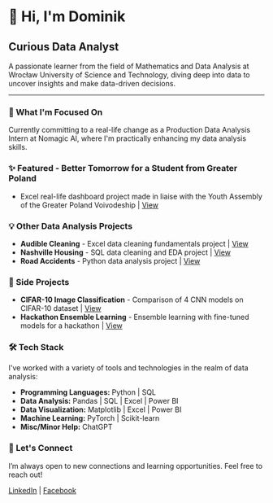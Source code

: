 # 👋 Hi, I'm Dominik

## Curious Data Analyst

A passionate learner from the field of Mathematics and Data Analysis at Wrocław University of Science and Technology, diving deep into data to uncover insights and make data-driven decisions.

---

### 🌱 What I'm Focused On

Currently committing to a real-life change as a Production Data Analysis Intern at Nomagic AI, where I'm practically enhancing my data analysis skills.

### ✨ Featured - Better Tomorrow for a Student from Greater Poland
- Excel real-life dashboard project made in liaise with the Youth Assembly of the Greater Poland Voivodeship | [View](https://github.com/DominikKukla/Yough-Assembly-Excel)

### 💡 Other Data Analysis Projects

- **Audible Cleaning** - Excel data cleaning fundamentals project | [View](https://github.com/DominikKukla/Audible-Cleaning-Excel)
- **Nashville Housing** - SQL data cleaning and EDA project | [View](https://github.com/DominikKukla/Nashville-Housing-SQL)
- **Road Accidents** - Python data analysis project | [View](https://github.com/DominikKukla/Road-Accidents-Analysis-Python)

### 🧩 Side Projects

- **CIFAR-10 Image Classification** - Comparison of 4 CNN models on CIFAR-10 dataset | [View](https://github.com/DominikKukla/CIFAR-10-Image-Classifier)
- **Hackathon Ensemble Learning** - Ensemble learning with fine-tuned models for a hackathon | [View](https://github.com/DominikKukla/Ensemble-learning-for-hackathon)

### 🛠 Tech Stack

I've worked with a variety of tools and technologies in the realm of data analysis:

- **Programming Languages:** Python | SQL
- **Data Analysis:** Pandas | SQL | Excel | Power BI
- **Data Visualization:** Matplotlib | Excel | Power BI
- **Machine Learning:** PyTorch | Scikit-learn
- **Misc/Minor Help:** ChatGPT

### 🤝 Let's Connect

I’m always open to new connections and learning opportunities. Feel free to reach out!

[LinkedIn](https://www.linkedin.com/in/dominik-kukla) | [Facebook](https://www.fb.com/dominik.kuklaa/) 
